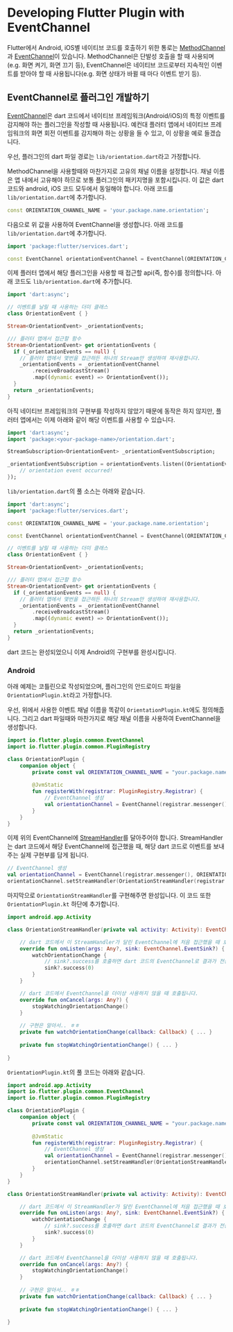 # Developing Flutter Plugin with EventChannel

Flutter에서 Android, iOS별 네이티브 코드를 호출하기 위한 통로는 [MethodChannel](https://api.flutter.dev/flutter/services/MethodChannel-class.html)과 [EventChannel](https://api.flutter.dev/flutter/services/EventChannel-class.html)이 있습니다.
MethodChannel은 단발성 호출을 할 때 사용되며(e.g. 화면 켜기, 화면 끄기 등),
EventChannel은 네이티브 코드로부터 지속적인 이벤트를 받아야 할 때 사용됩니다(e.g. 화면 상태가 바뀔 때 마다 이벤트 받기 등).

## EventChannel로 플러그인 개발하기

[EventChannel](https://api.flutter.dev/flutter/services/EventChannel-class.html)은 dart 코드에서 네이티브 프레임워크(Android/iOS)의 특정 이벤트를 감지해야 하는 플러그인을 작성할 때 사용됩니다.
예컨대 플러터 앱에서 네이티브 프레임워크의 화면 회전 이벤트를 감지해야 하는 상황을 들 수 있고, 이 상황을 예로 들겠습니다.

우선, 플러그인의 dart 파일 경로는 `lib/orientation.dart`라고 가정합니다.

MethodChannel을 사용할때와 마찬가지로 고유의 채널 이름을 설정합니다.
채널 이름은 앱 내에서 고유해야 하므로 보통 플러그인의 패키지명을 포함시킵니다.
이 값은 dart 코드와 android, iOS 코드 모두에서 동일해야 합니다. 아래 코드를 `lib/orientation.dart`에 추가합니다.

```dart
const ORIENTATION_CHANNEL_NAME = 'your.package.name.orientation';
```

다음으로 위 값을 사용하여 EventChannel을 생성합니다. 아래 코드를 `lib/orientation.dart`에 추가합니다.

```dart
import 'package:flutter/services.dart';

const EventChannel orientationEventChannel = EventChannel(ORIENTATION_CHANNEL_NAME);
```

이제 플러터 앱에서 해당 플러그인을 사용할 때 접근할 api(즉, 함수)를 정의합니다. 아래 코드도 `lib/orientation.dart`에 추가합니다.

```dart
import 'dart:async';

// 이벤트를 날릴 때 사용하는 더미 클래스
class OrientationEvent { } 

Stream<OrientationEvent> _orientationEvents;

/// 플러터 앱에서 접근할 함수
Stream<OrientationEvent> get orientationEvents {
  if (_orientationEvents == null) {
    // 플러터 앱에서 몇번을 접근하든 하나의 Stream만 생성하여 재사용합니다.
    _orientationEvents = _orientationEventChannel
        .receiveBroadcastStream()
        .map((dynamic event) => OrientationEvent());
  }
  return _orientationEvents;
}
```

아직 네이티브 프레임워크의 구현부를 작성하지 않았기 때문에 동작은 하지 않지만, 플러터 앱에서는 이제 아래와 같이 해당 이벤트를 사용할 수 있습니다.

```dart
import 'dart:async';
import 'package:<your-package-name>/orientation.dart';

StreamSubscription<OrientationEvent> _orientationEventSubscription;

_orientationEventSubscription = orientationEvents.listen((OrientationEvent event) {
    // orientation event occurred!
});
```

`lib/orientation.dart`의 풀 소스는 아래와 같습니다.

```dart
import 'dart:async';
import 'package:flutter/services.dart';

const ORIENTATION_CHANNEL_NAME = 'your.package.name.orientation';

const EventChannel orientationEventChannel = EventChannel(ORIENTATION_CHANNEL_NAME);

// 이벤트를 날릴 때 사용하는 더미 클래스
class OrientationEvent { } 

Stream<OrientationEvent> _orientationEvents;

/// 플러터 앱에서 접근할 함수
Stream<OrientationEvent> get orientationEvents {
  if (_orientationEvents == null) {
    // 플러터 앱에서 몇번을 접근하든 하나의 Stream만 생성하여 재사용합니다.
    _orientationEvents = _orientationEventChannel
        .receiveBroadcastStream()
        .map((dynamic event) => OrientationEvent());
  }
  return _orientationEvents;
}
```

dart 코드는 완성되었으니 이제 Android의 구현부를 완성시킵니다.

### Android

아래 예제는 코틀린으로 작성되었으며, 플러그인의 안드로이드 파일을 `OrientationPlugin.kt`라고 가정합니다.

우선, 위에서 사용한 이벤트 채널 이름을 똑같이 `OrientationPlugin.kt`에도 정의해줍니다.
그리고 dart 파일때와 마찬가지로 해당 채널 이름을 사용하여 EventChannel을 생성합니다.

```kotlin
import io.flutter.plugin.common.EventChannel
import io.flutter.plugin.common.PluginRegistry

class OrientationPlugin {
    companion object {
        private const val ORIENTATION_CHANNEL_NAME = "your.package.name.orientation"
        
        @JvmStatic
        fun registerWith(registrar: PluginRegistry.Registrar) {
            // EventChannel 생성
            val orientationChannel = EventChannel(registrar.messenger(), ORIENTATION_CHANNEL_NAME)
        }
    }
}
```

이제 위의 EventChannel에 [StreamHandler](https://api.flutter.dev/javadoc/io/flutter/plugin/common/EventChannel.StreamHandler.html)를 달아주어야 합니다.
StreamHandler는 dart 코드에서 해당 EventChannel에 접근했을 때, 해당 dart 코드로 이벤트를 보내주는 실제 구현부를 담게 됩니다.

```kotlin
// EventChannel 생성
val orientationChannel = EventChannel(registrar.messenger(), ORIENTATION_CHANNEL_NAME)
orientationChannel.setStreamHandler(OrientationStreamHandler(registrar.activity()))
```

마지막으로 `OrientationStreamHandler`를 구현해주면 완성입니다. 이 코드 또한 `OrientationPlugin.kt` 하단에 추가합니다.

```kotlin
import android.app.Activity

class OrientationStreamHandler(private val activity: Activity): EventChannel.StreamHandler {

    // dart 코드에서 이 StreamHandler가 달린 EventChannel에 처음 접근했을 때 호출됩니다.
    override fun onListen(args: Any?, sink: EventChannel.EventSink?) {
        watchOrientationChange {
            // sink?.success를 호출하면 dart 코드의 EventChannel로 결과가 전송됩니다.
            sink?.success(0)
        }
    }

    // dart 코드에서 EventChannel을 더이상 사용하지 않을 때 호출됩니다.
    override fun onCancel(args: Any?) {
        stopWatchingOrientationChange()
    }
    
    // 구현은 알아서.. ㅎㅎ
    private fun watchOrientationChange(callback: Callback) { ... }
    
    private fun stopWatchingOrientationChange() { ... }
    
}
```

`OrientationPlugin.kt`의 풀 코드는 아래와 같습니다.

```kotlin
import android.app.Activity
import io.flutter.plugin.common.EventChannel
import io.flutter.plugin.common.PluginRegistry

class OrientationPlugin {
    companion object {
        private const val ORIENTATION_CHANNEL_NAME = "your.package.name.orientation"
        
        @JvmStatic
        fun registerWith(registrar: PluginRegistry.Registrar) {
            // EventChannel 생성
            val orientationChannel = EventChannel(registrar.messenger(), ORIENTATION_CHANNEL_NAME)
            orientationChannel.setStreamHandler(OrientationStreamHandler(registrar.activity()))
        }
    }
}

class OrientationStreamHandler(private val activity: Activity): EventChannel.StreamHandler {

    // dart 코드에서 이 StreamHandler가 달린 EventChannel에 처음 접근했을 때 호출됩니다.
    override fun onListen(args: Any?, sink: EventChannel.EventSink?) {
        watchOrientationChange {
            // sink?.success를 호출하면 dart 코드의 EventChannel로 결과가 전송됩니다.
            sink?.success(0)
        }
    }

    // dart 코드에서 EventChannel을 더이상 사용하지 않을 때 호출됩니다.
    override fun onCancel(args: Any?) {
        stopWatchingOrientationChange()
    }
    
    // 구현은 알아서.. ㅎㅎ
    private fun watchOrientationChange(callback: Callback) { ... }
    
    private fun stopWatchingOrientationChange() { ... }
    
}
```